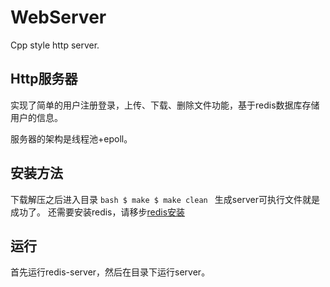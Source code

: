 # WebServer
Cpp style http server.

## Http服务器
实现了简单的用户注册登录，上传、下载、删除文件功能，基于redis数据库存储用户的信息。

服务器的架构是线程池+epoll。

## 安装方法
下载解压之后进入目录
`bash
$ make
$ make clean
`
生成server可执行文件就是成功了。
还需要安装redis，请移步[redis安装](http://www.redis.cn/download.html)

## 运行
首先运行redis-server，然后在目录下运行server。
